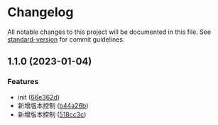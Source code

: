 # Changelog

All notable changes to this project will be documented in this file. See [standard-version](https://github.com/conventional-changelog/standard-version) for commit guidelines.

## 1.1.0 (2023-01-04)


### Features

* init ([66e362d](https://github.com/emjio/cacheController/commit/66e362d54d2fd8b011e34049adf4f116e3a4fafc))
* 新增版本控制 ([b44a26b](https://github.com/emjio/cacheController/commit/b44a26be7b2d9c6b8e463776d48926ed1af7bd50))
* 新增版本控制 ([518cc3c](https://github.com/emjio/cacheController/commit/518cc3ca8a50ea35c24ef6106d2af03d6d894806))

